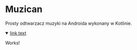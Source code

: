 # Muzican
Prosty odtwarzacz muzyki na Androida wykonany w Kotlinie.

<details open><summary><a href="https://hello.ca">link text</a></summary>

Works!

</details>
